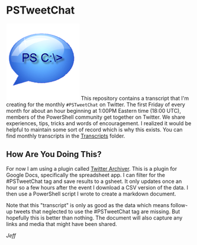 # PSTweetChat

![chat](assets/talkbubble.png) This repository contains a transcript that I'm creating for the monthly `#PSTweetChat` on Twitter. The first Friday of every month for about an hour beginning at 1:00PM Eastern time (18:00 UTC), members of the PowerShell community get together on Twitter. We share experiences, tips, tricks and words of encouragement. I realized it would be helpful to maintain some sort of record which is why this exists. You can find monthly transcripts in the [Transcripts](./transcripts) folder.

## How Are You Doing This?

For now I am using a plugin called [Twitter Archiver](https://www.labnol.org/internet/save-twitter-hashtag-tweets/6505). This is a plugin for Google Docs, specifically the spreadsheet app. I can filter for the #PSTweetChat tag and save results to a gsheet. It only updates once an hour so a few hours after the event I download a CSV version of the data. I then use a PowerShell script I wrote to create a markdown document.

Note that this "transcript" is only as good as the data which means follow-up tweets that neglected to use the #PSTweetChat tag are missing. But hopefully this is better than nothing. The document will also capture any links and media that might have been shared.

_Jeff_

